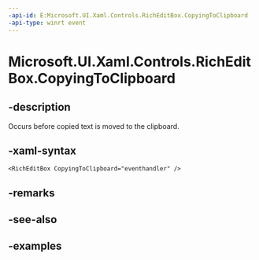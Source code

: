 ```yaml
---
-api-id: E:Microsoft.UI.Xaml.Controls.RichEditBox.CopyingToClipboard
-api-type: winrt event
---
```


<!-- Event syntax.
public event TypedEventHandler CopyingToClipboard<RichEditBox, TextControlCopyingToClipboardEventArgs>
-->

# Microsoft.UI.Xaml.Controls.RichEditBox.CopyingToClipboard

## -description

Occurs before copied text is moved to the clipboard.

## -xaml-syntax

```xaml
<RichEditBox CopyingToClipboard="eventhandler" />
```

## -remarks

## -see-also

## -examples

